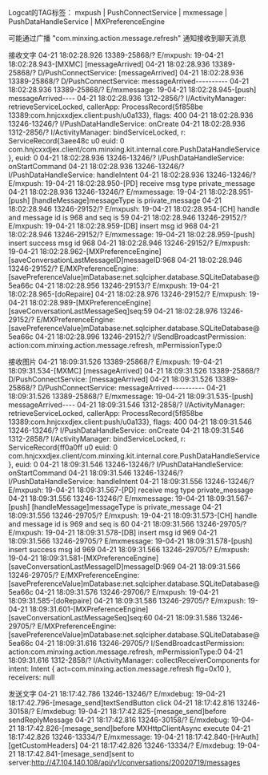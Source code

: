 Logcat的TAG标签： mxpush | PushConnectService | mxmessage | PushDataHandleService | MXPreferenceEngine

可能通过广播 "com.minxing.action.message.refresh" 通知接收到聊天消息

接收文字
04-21 18:02:28.926 13389-25868/? E/mxpush: 19-04-21 18:02:28.943-[MXMC] [messageArrived]
04-21 18:02:28.936 13389-25868/? D/PushConnectService:  [messageArrived]
04-21 18:02:28.936 13389-25868/? D/PushConnectService: messageArrived----------
04-21 18:02:28.936 13389-25868/? E/mxmessage: 19-04-21 18:02:28.945-[push] messageArrived----
04-21 18:02:28.936 1312-2856/? I/ActivityManager: retrieveServiceLocked, callerApp: ProcessRecord{5f858be 13389:com.hnjcxxdjex.client:push/u0a133}, flags: 400
04-21 18:02:28.936 13246-13246/? I/PushDataHandleService: onCreate
04-21 18:02:28.936 1312-2856/? I/ActivityManager: bindServiceLocked, r: ServiceRecord{3aee48c u0 euid: 0 com.hnjcxxdjex.client/com.minxing.kit.internal.core.PushDataHandleService}, euid: 0
04-21 18:02:28.936 13246-13246/? I/PushDataHandleService: onStartCommand
04-21 18:02:28.936 13246-13246/? I/PushDataHandleService: handleIntent
04-21 18:02:28.936 13246-13246/? E/mxpush: 19-04-21 18:02:28.950-[PD] receive msg type private_message
04-21 18:02:28.936 13246-13246/? E/mxmessage: 19-04-21 18:02:28.951-[push] [handleMessage]messageType  is private_message
04-21 18:02:28.946 13246-29152/? E/mxpush: 19-04-21 18:02:28.954-[CH] handle and message  id is 968 and seq is 59
04-21 18:02:28.946 13246-29152/? E/mxpush: 19-04-21 18:02:28.959-[DB] insert msg id 968
04-21 18:02:28.946 13246-29152/? E/mxmessage: 19-04-21 18:02:28.959-[push]  insert success msg id 968 
04-21 18:02:28.946 13246-29152/? E/mxpush: 19-04-21 18:02:28.962-[MXPreferenceEngine] [saveConversationLastMessageID]messageID:968
04-21 18:02:28.946 13246-29152/? E/MXPreferenceEngine: [savePreferenceValue]mDatabase:net.sqlcipher.database.SQLiteDatabase@5ea66c
04-21 18:02:28.956 13246-29153/? E/mxpush: 19-04-21 18:02:28.965-[doRepaire]
04-21 18:02:28.976 13246-29152/? E/mxpush: 19-04-21 18:02:28.989-[MXPreferenceEngine] [saveConversationLastMessageSeq]seq:59
04-21 18:02:28.976 13246-29152/? E/MXPreferenceEngine: [savePreferenceValue]mDatabase:net.sqlcipher.database.SQLiteDatabase@5ea66c
04-21 18:02:28.996 13246-29152/? I/SendBroadcastPermission: action:com.minxing.action.message.refresh, mPermissionType:0

接收图片
04-21 18:09:31.526 13389-25868/? E/mxpush: 19-04-21 18:09:31.534-[MXMC] [messageArrived]
04-21 18:09:31.526 13389-25868/? D/PushConnectService:  [messageArrived]
04-21 18:09:31.526 13389-25868/? D/PushConnectService: messageArrived----------
04-21 18:09:31.526 13389-25868/? E/mxmessage: 19-04-21 18:09:31.535-[push] messageArrived----
04-21 18:09:31.546 1312-2858/? I/ActivityManager: retrieveServiceLocked, callerApp: ProcessRecord{5f858be 13389:com.hnjcxxdjex.client:push/u0a133}, flags: 400
04-21 18:09:31.546 13246-13246/? I/PushDataHandleService: onCreate
04-21 18:09:31.546 1312-2858/? I/ActivityManager: bindServiceLocked, r: ServiceRecord{ff0a0ff u0 euid: 0 com.hnjcxxdjex.client/com.minxing.kit.internal.core.PushDataHandleService}, euid: 0
04-21 18:09:31.546 13246-13246/? I/PushDataHandleService: onStartCommand
04-21 18:09:31.546 13246-13246/? I/PushDataHandleService: handleIntent
04-21 18:09:31.556 13246-13246/? E/mxpush: 19-04-21 18:09:31.567-[PD] receive msg type private_message
04-21 18:09:31.556 13246-13246/? E/mxmessage: 19-04-21 18:09:31.567-[push] [handleMessage]messageType  is private_message
04-21 18:09:31.556 13246-29705/? E/mxpush: 19-04-21 18:09:31.573-[CH] handle and message  id is 969 and seq is 60
04-21 18:09:31.566 13246-29705/? E/mxpush: 19-04-21 18:09:31.578-[DB] insert msg id 969
04-21 18:09:31.566 13246-29705/? E/mxmessage: 19-04-21 18:09:31.578-[push]  insert success msg id 969 
04-21 18:09:31.566 13246-29705/? E/mxpush: 19-04-21 18:09:31.581-[MXPreferenceEngine] [saveConversationLastMessageID]messageID:969
04-21 18:09:31.566 13246-29705/? E/MXPreferenceEngine: [savePreferenceValue]mDatabase:net.sqlcipher.database.SQLiteDatabase@5ea66c
04-21 18:09:31.576 13246-29706/? E/mxpush: 19-04-21 18:09:31.585-[doRepaire]
04-21 18:09:31.586 13246-29705/? E/mxpush: 19-04-21 18:09:31.601-[MXPreferenceEngine] [saveConversationLastMessageSeq]seq:60
04-21 18:09:31.586 13246-29705/? E/MXPreferenceEngine: [savePreferenceValue]mDatabase:net.sqlcipher.database.SQLiteDatabase@5ea66c
04-21 18:09:31.616 13246-29705/? I/SendBroadcastPermission: action:com.minxing.action.message.refresh, mPermissionType:0
04-21 18:09:31.616 1312-2858/? I/ActivityManager: collectReceiverComponents for intent: Intent { act=com.minxing.action.message.refresh flg=0x10 }, receivers: null


发送文字
04-21 18:17:42.786 13246-13246/? E/mxdebug: 19-04-21 18:17:42.796-[mesage_send]textSendButton click
04-21 18:17:42.816 13246-30158/? E/mxdebug: 19-04-21 18:17:42.825-[mesage_send]before  sendReplyMessage
04-21 18:17:42.816 13246-30158/? E/mxdebug: 19-04-21 18:17:42.826-[mesage_send]before  MXHttpClientAsync execute
04-21 18:17:42.826 13246-13334/? E/mxmessage: 19-04-21 18:17:42.840-[HrAuth][getCustomHeaders]
04-21 18:17:42.826 13246-13334/? E/mxdebug: 19-04-21 18:17:42.841-[mesage_send]sent to server:http://47.104.140.108/api/v1/conversations/20020719/messages